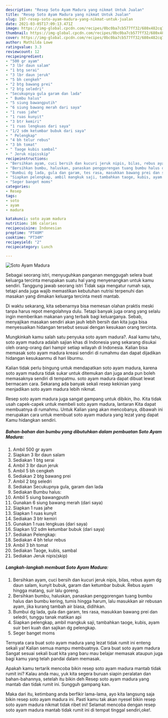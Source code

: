 ```yaml
---
description: "Resep Soto Ayam Madura yang nikmat Untuk Jualan"
title: "Resep Soto Ayam Madura yang nikmat Untuk Jualan"
slug: 197-resep-soto-ayam-madura-yang-nikmat-untuk-jualan
date: 2021-03-05T17:09:13.471Z
image: https://img-global.cpcdn.com/recipes/0bc0ba7cb577ff32/680x482cq70/soto-ayam-madura-foto-resep-utama.jpg
thumbnail: https://img-global.cpcdn.com/recipes/0bc0ba7cb577ff32/680x482cq70/soto-ayam-madura-foto-resep-utama.jpg
cover: https://img-global.cpcdn.com/recipes/0bc0ba7cb577ff32/680x482cq70/soto-ayam-madura-foto-resep-utama.jpg
author: Mathilda Lowe
ratingvalue: 3.3
reviewcount: 12
recipeingredient:
- "500 gr ayam"
- "3 lbr daun salam"
- "1 btg serai"
- "3 lbr daun jeruk"
- "5 bh cengkeh"
- "2 btg bawang prei"
- "2 btg seledri"
- "Secukupnya gula garam dan lada"
- " Bumbu halus"
- "5 siung bawangputih"
- "6 siung bawang merah dari saya"
- "1 ruas jahe"
- "1 ruas kunyit"
- "3 btr kemiri"
- "1 ruas lengkuas dari saya"
- "1/2 sdm ketumbar bubuk dari saya"
- " Pelengkap"
- "4 bh telur rebus"
- "3 bh tomat"
- " Taoge kubis sambal"
- " Jeruk nipisskip"
recipeinstructions:
- "Bersihkan ayam, cuci bersih dan kucuri jeruk nipis, bilas, rebus ayam dg daun salam, kunyit bubuk, garam dan ketumbar bubuk. Rebus ayam hingga matang, suir lalu goreng."
- "Bersihkan bumbu, haluskan, panaskan penggorengan tuang bumbu halus dan bumbu kering, tumis hingga harum, lalu masukkan air rebusan ayam, jika kurang tambah air biasa, didihkan."
- "Bumbui dg lada, gula dan garam, tes rasa, masukkan bawang prei dan seledri, tunggu tanak matikan api"
- "Siapkan pelengkap, ambil mangkuk saji, tambahkan taoge, kubis, ayam suir beri kuah dan sajikan dg pelengkap."
- "Seger banget moms"
categories:
- Resep
tags:
- soto
- ayam
- madura

katakunci: soto ayam madura 
nutrition: 186 calories
recipecuisine: Indonesian
preptime: "PT40M"
cooktime: "PT34M"
recipeyield: "2"
recipecategory: Lunch

---
```



![Soto Ayam Madura](https://img-global.cpcdn.com/recipes/0bc0ba7cb577ff32/680x482cq70/soto-ayam-madura-foto-resep-utama.jpg)

Sebagai seorang istri, menyuguhkan panganan menggugah selera buat keluarga tercinta merupakan suatu hal yang menyenangkan untuk kamu sendiri. Tanggung jawab seorang istri Tidak saja mengatur rumah saja, tetapi anda juga wajib memastikan kebutuhan nutrisi terpenuhi dan masakan yang dimakan keluarga tercinta mesti mantab.

Di waktu  sekarang, kita sebenarnya bisa memesan olahan praktis meski tanpa harus repot mengolahnya dulu. Tetapi banyak juga orang yang selalu ingin memberikan makanan yang terbaik bagi keluarganya. Sebab, menyajikan masakan sendiri akan jauh lebih bersih dan kita juga bisa menyesuaikan hidangan tersebut sesuai dengan kesukaan orang tercinta. 



Mungkinkah kamu salah satu penyuka soto ayam madura?. Asal kamu tahu, soto ayam madura adalah sajian khas di Indonesia yang sekarang disukai oleh orang-orang dari hampir setiap wilayah di Indonesia. Kalian bisa memasak soto ayam madura kreasi sendiri di rumahmu dan dapat dijadikan hidangan kesukaanmu di hari liburmu.

Kalian tidak perlu bingung untuk mendapatkan soto ayam madura, karena soto ayam madura tidak sukar untuk ditemukan dan juga anda pun boleh memasaknya sendiri di tempatmu. soto ayam madura dapat dibuat lewat bermacam cara. Sekarang ada banyak sekali resep kekinian yang menjadikan soto ayam madura lebih nikmat.

Resep soto ayam madura juga sangat gampang untuk dibikin, lho. Kita tidak usah capek-capek untuk membeli soto ayam madura, lantaran Kita dapat membuatnya di rumahmu. Untuk Kalian yang akan mencobanya, dibawah ini merupakan cara untuk membuat soto ayam madura yang lezat yang dapat Kamu hidangkan sendiri.

<!--inarticleads1-->

##### Bahan-bahan dan bumbu yang dibutuhkan dalam pembuatan Soto Ayam Madura:

1. Ambil 500 gr ayam
1. Siapkan 3 lbr daun salam
1. Sediakan 1 btg serai
1. Ambil 3 lbr daun jeruk
1. Ambil 5 bh cengkeh
1. Sediakan 2 btg bawang prei
1. Ambil 2 btg seledri
1. Sediakan Secukupnya gula, garam dan lada
1. Sediakan  Bumbu halus:
1. Ambil 5 siung bawangputih
1. Gunakan 6 siung bawang merah (dari saya)
1. Siapkan 1 ruas jahe
1. Siapkan 1 ruas kunyit
1. Sediakan 3 btr kemiri
1. Gunakan 1 ruas lengkuas (dari saya)
1. Siapkan 1/2 sdm ketumbar bubuk (dari saya)
1. Sediakan  Pelengkap:
1. Sediakan 4 bh telur rebus
1. Ambil 3 bh tomat
1. Sediakan  Taoge, kubis, sambal
1. Sediakan  Jeruk nipis(skip)




<!--inarticleads2-->

##### Langkah-langkah membuat Soto Ayam Madura:

1. Bersihkan ayam, cuci bersih dan kucuri jeruk nipis, bilas, rebus ayam dg daun salam, kunyit bubuk, garam dan ketumbar bubuk. Rebus ayam hingga matang, suir lalu goreng.
1. Bersihkan bumbu, haluskan, panaskan penggorengan tuang bumbu halus dan bumbu kering, tumis hingga harum, lalu masukkan air rebusan ayam, jika kurang tambah air biasa, didihkan.
1. Bumbui dg lada, gula dan garam, tes rasa, masukkan bawang prei dan seledri, tunggu tanak matikan api
1. Siapkan pelengkap, ambil mangkuk saji, tambahkan taoge, kubis, ayam suir beri kuah dan sajikan dg pelengkap.
1. Seger banget moms




Ternyata cara buat soto ayam madura yang lezat tidak rumit ini enteng sekali ya! Kalian semua mampu membuatnya. Cara buat soto ayam madura Sangat sesuai sekali buat kita yang baru mau belajar memasak ataupun juga bagi kamu yang telah pandai dalam memasak.

Apakah kamu tertarik mencoba bikin resep soto ayam madura mantab tidak rumit ini? Kalau anda mau, yuk kita segera buruan siapin peralatan dan bahan-bahannya, setelah itu bikin deh Resep soto ayam madura yang mantab dan tidak rumit ini. Sungguh gampang kan. 

Maka dari itu, ketimbang anda berfikir lama-lama, ayo kita langsung saja bikin resep soto ayam madura ini. Pasti kamu tak akan nyesel bikin resep soto ayam madura nikmat tidak ribet ini! Selamat mencoba dengan resep soto ayam madura mantab tidak rumit ini di tempat tinggal sendiri,oke!.

